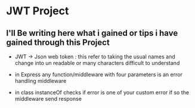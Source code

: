 
# JWT Project

## I'll Be writing here what i gained or tips i have gained through this Project

- JWT -> Json web token : this refer to taking the usual names and change into un readable or many characters difficult to understand

- in Express any function/middleware with four parameters is an error handling middleware 

- in class instanceOf checks if error is one of your custom error  if so the middleware send response
